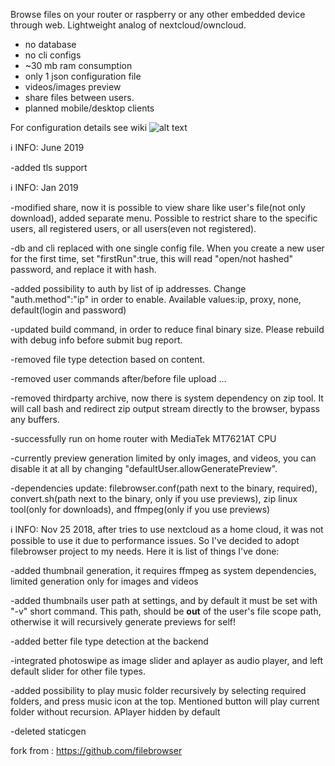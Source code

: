 Browse files on your router or raspberry or any other embedded device through web. Lightweight analog of nextcloud/owncloud. 
- no database
- no cli configs
- ~30 mb ram consumption
- only 1 json configuration file
- videos/images preview 
- share files between users. 
- planned mobile/desktop clients

For configuration details see wiki
![alt text](https://drive.google.com/file/d/1LQ16lsJxws5zYfKCHMQtQ3Yb64nA3EXX/view)

ℹ INFO: June 2019

-added tls support 


ℹ INFO:  Jan 2019

-modified share, now it is possible to view share like user's file(not only download), added separate menu. Possible to restrict share to the specific users, all registered users, or all users(even not registered).

-db and cli replaced with one single config file. When you create a new user for the first time, set "firstRun":true, this will read "open/not hashed" password, and replace it with hash.

-added possibility to auth by list of ip addresses. Change "auth.method":"ip" in order to enable. Available values:ip, proxy, none, default(login and password)

-updated build command, in order to reduce final binary size. Please rebuild with debug info before submit bug report.

-removed file type detection based on content.

-removed user commands after/before file upload ...

-removed thirdparty archive, now there is system dependency on zip tool. It will call bash and redirect zip output stream directly to the browser, bypass any buffers.

-successfully run on home router with MediaTek MT7621AT CPU

-currently preview generation limited by only images, and videos, you can disable it at all by changing "defaultUser.allowGeneratePreview".

-dependencies update: filebrowser.conf(path next to the binary, required), convert.sh(path next to the binary, only if you use previews), zip linux tool(only for downloads), and ffmpeg(only if you use previews)


ℹ INFO: Nov 25 2018,  after tries to use nextcloud as a home cloud, it was not possible to use it due to performance issues. So I've decided to adopt filebrowser project to my needs. Here it is list of things I've done:

-added thumbnail generation, it requires ffmpeg as system dependencies, limited generation only for images and videos

-added thumbnails user path at settings, and by default it must be set with "-v" short command. This path, should be <b>out</b> of the user's file scope path, otherwise it will recursively generate previews for self!

-added better file type detection at the backend

-integrated photoswipe as image slider and aplayer as audio player, and left default slider for other file types.

-added possibility to play music folder recursively by selecting required folders, and press music icon at the top. Mentioned button will play current folder without recursion. APlayer hidden by default

-deleted staticgen




fork from : https://github.com/filebrowser

